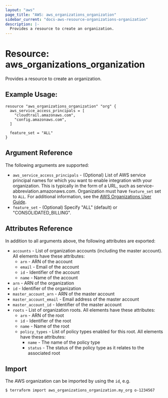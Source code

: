 ```yaml
---
layout: "aws"
page_title: "AWS: aws_organizations_organization"
sidebar_current: "docs-aws-resource-organizations-organization"
description: |-
  Provides a resource to create an organization.
---
```


# Resource: aws_organizations_organization

Provides a resource to create an organization.

## Example Usage:

```hcl
resource "aws_organizations_organization" "org" {
  aws_service_access_principals = [
    "cloudtrail.amazonaws.com",
    "config.amazonaws.com",
  ]

  feature_set = "ALL"
}
```

## Argument Reference

The following arguments are supported:

* `aws_service_access_principals` - (Optional) List of AWS service principal names for which you want to enable integration with your organization. This is typically in the form of a URL, such as service-abbreviation.amazonaws.com. Organization must have `feature_set` set to `ALL`. For additional information, see the [AWS Organizations User Guide](https://docs.aws.amazon.com/organizations/latest/userguide/orgs_integrate_services.html).
* `feature_set` - (Optional) Specify "ALL" (default) or "CONSOLIDATED_BILLING".

## Attributes Reference

In addition to all arguments above, the following attributes are exported:

* `accounts` - List of organization accounts (including the master account). All elements have these attributes:
  * `arn` - ARN of the account
  * `email` - Email of the account
  * `id` - Identifier of the account
  * `name` - Name of the account
* `arn` - ARN of the organization
* `id` - Identifier of the organization
* `master_account_arn` - ARN of the master account
* `master_account_email` - Email address of the master account
* `master_account_id` - Identifier of the master account
* `roots` - List of organization roots. All elements have these attributes:
  * `arn` - ARN of the root
  * `id` - Identifier of the root
  * `name` - Name of the root
  * `policy_types` - List of policy types enabled for this root. All elements have these attributes:
    * `name` - The name of the policy type
    * `status` - The status of the policy type as it relates to the associated root

## Import

The AWS organization can be imported by using the `id`, e.g.

```
$ terraform import aws_organizations_organization.my_org o-1234567
```
